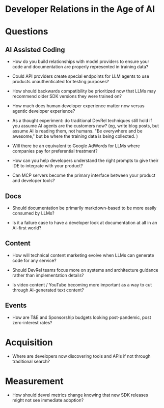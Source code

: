 # Developer Relations in the Age of AI

  

# Questions

## AI Assisted Coding

- How do you build relationships with model providers to ensure your code and documentation are properly represented in training data?

- Could API providers create special endpoints for LLM agents to use products unauthenticated for testing purposes?

- How should backwards compatibility be prioritized now that LLMs may recommend older SDK versions they were trained on?

- How much does human developer experience matter now versus agentic developer experience?

- As a thought experiment: do traditional DevRel techniques still hold if you assume AI agents are the customers now? (eg, write blog posts, but assume AI is reading them, not humans. "Be everywhere and be awesome," but be where the training data is being collected. ) 

- Will there be an equivalent to Google AdWords for LLMs where companies pay for preferential treatment?
  
- How can you help developers understand the right prompts to give their IDE to integrate with your product? 
  
- Can MCP servers become the primary interface between your product and developer tools?

## Docs

- Should documentation be primarily markdown-based to be more easily consumed by LLMs?

- Is it a failure case to have a developer look at documentation at all in an AI-first world?

## Content

- How will technical content marketing evolve when LLMs can generate code for any service?

- Should DevRel teams focus more on systems and architecture guidance rather than implementation details?

- Is video content / YouTube becoming more important as a way to cut through AI-generated text content?

## Events

* How are T&E and Sponsorship budgets looking post-pandemic, post zero-interest rates? 
# Acquisition
 
- Where are developers now discovering tools and APIs if not through traditional search?
  
# Measurement

- How should devrel metrics change knowing that new SDK releases might not see immediate adoption?
